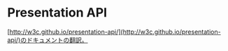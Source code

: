 # Presentation API

[http://w3c.github.io/presentation-api/](http://w3c.github.io/presentation-api/)のドキュメントの翻訳。

